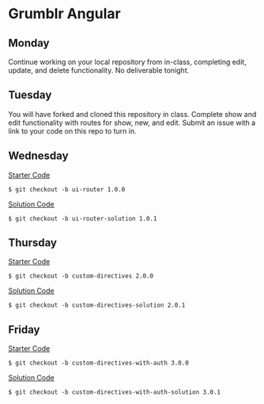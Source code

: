 # Grumblr Angular

## Monday

Continue working on your local repository from in-class, completing
edit, update, and delete functionality. No deliverable tonight.

## Tuesday

You will have forked and cloned this repository in class. Complete
show and edit functionality with routes for show, new, and edit. 
Submit an issue with a link to your code on this repo to turn in.

## Wednesday

[Starter Code](https://github.com/ga-dc/grumblr_angular/releases/tag/1.0.0)

    $ git checkout -b ui-router 1.0.0

[Solution Code](https://github.com/ga-dc/grumblr_angular/releases/tag/1.0.1)

    $ git checkout -b ui-router-solution 1.0.1

## Thursday

[Starter Code](https://github.com/ga-dc/grumblr_angular/releases/tag/2.0.0)

    $ git checkout -b custom-directives 2.0.0

[Solution Code](https://github.com/ga-dc/grumblr_angular/releases/tag/2.0.1)

    $ git checkout -b custom-directives-solution 2.0.1

## Friday

[Starter Code](https://github.com/ga-dc/grumblr_angular/releases/tag/3.0.0)

    $ git checkout -b custom-directives-with-auth 3.0.0

[Solution Code](https://github.com/ga-dc/grumblr_angular/releases/tag/3.0.1)

    $ git checkout -b custom-directives-with-auth-solution 3.0.1

